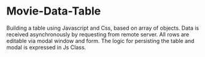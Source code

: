 # Movie-Data-Table
Building a table using Javascript and Css, based on array of objects. 
Data is received asynchronously by requesting from remote server. 
All  rows are editable via modal window and form.
The logic for persisting the table and modal is expressed in Js Class.
